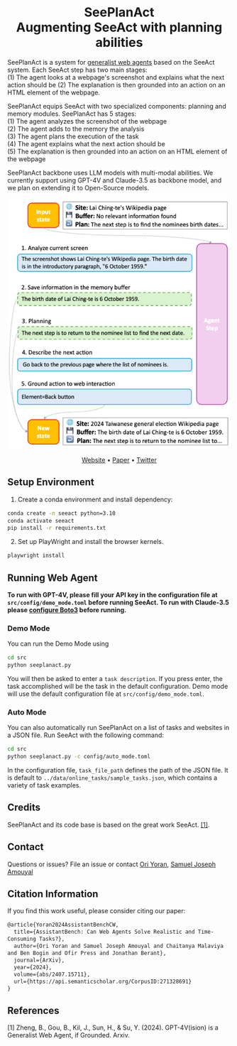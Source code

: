 [//]: # (# SeePlanAct <br> Augmenting SeeAct with planning abilities)

<h1 align="center">SeePlanAct <br> Augmenting SeeAct with planning abilities </h1>

SeePlanAct is a system for <a href="https://osu-nlp-group.github.io/Mind2Web/">generalist web agents</a> based on the SeeAct system. 
Each SeeAct step has two main stages:  
(1) The agent looks at a webpage's screenshot and explains what the next action should be
(2) The explanation is then grounded into an action on an HTML element of the webpage.

SeePlanAct equips SeeAct with two specialized components: planning and memory modules. SeePlanAct has 5 stages:  
(1) The agent analyzes the screenshot of the webpage  
(2) The agent adds to the memory the analysis  
(3) The agent plans the execution of the task  
(4) The agent explains what the next action should be  
(5) The explanation is then grounded into an action on an HTML element of the webpage

SeePlanAct backbone uses LLM models with multi-modal abilities. We currently support using GPT-4V and Claude-3.5 as backbone model, and we plan on extending it to Open-Source models.

<p align="center">
  <img src="https://github.com/oriyor/assistantbench/blob/main/images/spa.png" />
</p>

<p align="center">
<a href="https://osu-nlp-group.github.io/SeeAct/](https://assistantbench.github.io/">Website</a> •
<a href="https://arxiv.org/abs/2401.01614](https://arxiv.org/abs/2407.15711">Paper</a> •
<a href="https://x.com/OriYoran/status/1815379062677762073">Twitter</a>
</p>


## Setup Environment

1. Create a conda environment and install dependency:
```bash
conda create -n seeact python=3.10
conda activate seeact
pip install -r requirements.txt
```

2. Set up PlayWright and install the browser kernels.
```bash
playwright install
```


## Running Web Agent
**To run with GPT-4V, please fill your API key in the configuration file at `src/config/demo_mode.toml` before running SeeAct. To run with Claude-3.5 please [configure Boto3](https://boto3.amazonaws.com/v1/documentation/api/latest/guide/quickstart.html) before running.** 

### Demo Mode

You can run the Demo Mode using

```bash
cd src
python seeplanact.py
```
You will then be asked to enter a `task description`. If you press enter, the task accomplished will be the task in the default configuration. Demo mode will use the default configuration file at `src/config/demo_mode.toml`. 

### Auto Mode

You can also automatically run SeePlanAct on a list of tasks and websites in a JSON file. 
Run SeeAct with the following command:

```bash
cd src
python seeplanact.py -c config/auto_mode.toml
```
In the configuration file, `task_file_path` defines the path of the JSON file.
It is default to `../data/online_tasks/sample_tasks.json`, which contains a variety of task examples.

## Credits

SeePlanAct and its code base is based on the great work SeeAct. [[1]](#1).

## Contact

Questions or issues? File an issue or contact 
[Ori Yoran](mailto:ori.yoran@cs.tau.ac.il),
[Samuel Joseph Amouyal](mailto:samuel.amouyal@cs.tau.ac.il)

## Citation Information

If you find this work useful, please consider citing our paper: 

```
@article{Yoran2024AssistantBenchCW,
  title={AssistantBench: Can Web Agents Solve Realistic and Time-Consuming Tasks?},
  author={Ori Yoran and Samuel Joseph Amouyal and Chaitanya Malaviya and Ben Bogin and Ofir Press and Jonathan Berant},
  journal={ArXiv},
  year={2024},
  volume={abs/2407.15711},
  url={https://api.semanticscholar.org/CorpusID:271328691}
}
```

## References
<a id="1">[1]</a> 
Zheng, B., Gou, B., Kil, J., Sun, H., & Su, Y. (2024).
GPT-4V(ision) is a Generalist Web Agent, if Grounded.
Arxiv.
